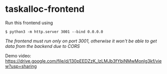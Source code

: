 # taskalloc-frontend
Run this frontend using
```
$ python3 -m http.server 3001 --bind 0.0.0.0
```
*The frontend must run only on port 3001, otherwise it won't be able to get data from the backend due to CORS*

Demo video: https://drive.google.com/file/d/130pEEDZzK_lzLMJb3fYbiNMwMonlg3kf/view?usp=sharing
